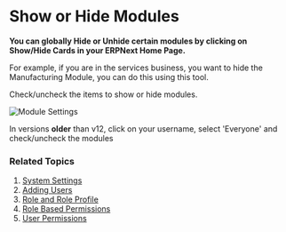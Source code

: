 <!-- add-breadcrumbs -->
# Show or Hide Modules

**You can globally Hide or Unhide certain modules by clicking on Show/Hide Cards in your ERPNext Home Page.**

For example, if you are in the services business, you want to hide the Manufacturing Module, you can do this using this tool.

Check/uncheck the items to show or hide modules.

<img class="screenshot" alt="Module Settings" src="{{docs_base_url}}/assets/img/setup/settings/show-hide-modules.gif">

In versions **older** than v12, click on your username, select 'Everyone' and check/uncheck the modules

### Related Topics
1. [System Settings](/docs/v13/user/manual/en/setting-up/settings/system-settings)
1. [Adding Users](/docs/v13/user/manual/en/setting-up/users-and-permissions/adding-users)
1. [Role and Role Profile](/docs/v13/user/manual/en/setting-up/users-and-permissions/role-and-role-profile)
1. [Role Based Permissions](/docs/v13/user/manual/en/setting-up/users-and-permissions/role-based-permissions)
1. [User Permissions](/docs/v13/user/manual/en/setting-up/users-and-permissions/user-permissions)
